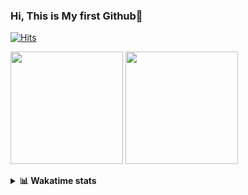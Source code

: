 ### Hi, This is My first Github👋
[![Hits](https://hits.seeyoufarm.com/api/count/incr/badge.svg?url=https%3A%2F%2Fgithub.com%2FJonghyun-Park1027&count_bg=%2379C83D&title_bg=%23555555&icon=&icon_color=%23E7E7E7&title=hits&edge_flat=false)](https://hits.seeyoufarm.com)
<p>
  <img height="180em" src="https://github-readme-stats.vercel.app/api?username=Jonghyun-Park1027&show_icons=true&include_all_commits=true&bg_color=30,e96443,904e95&title_color=fff&text_color=fff">
  <img height="180em" src="https://github-readme-stats.vercel.app/api/top-langs/?username=Jonghyun-Park1027&layout=compact&bg_color=30,e96443,904e95&title_color=fff&text_color=fff">
</p>
<details>
<summary><b>📊 Wakatime stats</b><br></summary>
<div>
<hr/>


[![Solved.ac Profile](http://mazassumnida.wtf/api/v2/generate_badge?boj=ppjjhh1027)](https://solved.ac/ppjjhh1027/)

<!--START_SECTION:waka-->
![Code Time](http://img.shields.io/badge/Code%20Time-64%20hrs%2059%20mins-blue)

![Profile Views](http://img.shields.io/badge/Profile%20Views-529-blue)

**🐱 My GitHub Data** 

> 🏆 69 Contributions in the Year 2023
 > 
> 📦 27.4 kB Used in GitHub's Storage 
 > 
> 🚫 Not Opted to Hire
 > 
> 📜 6 Public Repositories 
 > 
> 🔑 4 Private Repositories  
 > 
**I'm an Early 🐤** 

```text
🌞 Morning    9 commits      ██░░░░░░░░░░░░░░░░░░░░░░░   8.41% 
🌆 Daytime    65 commits     ███████████████░░░░░░░░░░   60.75% 
🌃 Evening    29 commits     ██████░░░░░░░░░░░░░░░░░░░   27.1% 
🌙 Night      4 commits      █░░░░░░░░░░░░░░░░░░░░░░░░   3.74%

```
📅 **I'm Most Productive on Sunday** 

```text
Monday       8 commits      █░░░░░░░░░░░░░░░░░░░░░░░░   7.48% 
Tuesday      4 commits      █░░░░░░░░░░░░░░░░░░░░░░░░   3.74% 
Wednesday    4 commits      █░░░░░░░░░░░░░░░░░░░░░░░░   3.74% 
Thursday     1 commits      ░░░░░░░░░░░░░░░░░░░░░░░░░   0.93% 
Friday       17 commits     ████░░░░░░░░░░░░░░░░░░░░░   15.89% 
Saturday     30 commits     ███████░░░░░░░░░░░░░░░░░░   28.04% 
Sunday       43 commits     ██████████░░░░░░░░░░░░░░░   40.19%

```


📊 **This Week I Spent My Time On** 

```text
⌚︎ Time Zone: Asia/Seoul

💬 Programming Languages: 
Jupyter                  17 hrs 13 mins      ███████████████████░░░░░░   78.42% 
Markdown                 2 hrs 47 mins       ███░░░░░░░░░░░░░░░░░░░░░░   12.73% 
Python                   55 mins             █░░░░░░░░░░░░░░░░░░░░░░░░   4.2% 
CSV/TSV                  41 mins             ░░░░░░░░░░░░░░░░░░░░░░░░░   3.17% 
GitIgnore file           8 mins              ░░░░░░░░░░░░░░░░░░░░░░░░░   0.64%

🔥 Editors: 
PyCharm                  21 hrs 58 mins      █████████████████████████   100.0%

🐱‍💻 Projects: 
Dacon                    11 hrs 52 mins      █████████████░░░░░░░░░░░░   54.06% 
Codingtest               8 hrs 23 mins       █████████░░░░░░░░░░░░░░░░   38.21% 
English_study_Program    54 mins             █░░░░░░░░░░░░░░░░░░░░░░░░   4.11% 
naver_boostcourse        35 mins             ░░░░░░░░░░░░░░░░░░░░░░░░░   2.68% 
포디블록                     7 mins              ░░░░░░░░░░░░░░░░░░░░░░░░░   0.6%

💻 Operating System: 
Windows                  21 hrs 58 mins      █████████████████████████   100.0%

```

**I Mostly Code in Jupyter Notebook** 

```text
Jupyter Notebook         6 repos             ████████████████░░░░░░░░░   66.67% 
Python                   1 repo              ██░░░░░░░░░░░░░░░░░░░░░░░   11.11% 
HTML                     1 repo              ██░░░░░░░░░░░░░░░░░░░░░░░   11.11% 
R                        1 repo              ██░░░░░░░░░░░░░░░░░░░░░░░   11.11%

```



 Last Updated on 11/01/2023 18:49:39 UTC
<!--END_SECTION:waka-->
</details>



